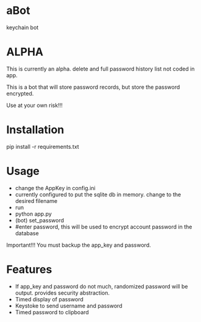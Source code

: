 # aBot
keychain bot

# ALPHA
This is currently an alpha.
delete and full password history list not coded in app.

This is a bot that will store password records, but store the password encrypted.

Use at your own risk!!!


# Installation
pip install -r requirements.txt


# Usage
- change the AppKey in config.ini
- currently configured to put the sqlite db in memory. change to the desired filename
- run
 - python app.py
 - (bot) set_password
 - #enter password, this will be used to encrypt account password in the database

Important!!!
You must backup the app_key and password.


# Features
- If app_key and password do not much, randomized password will be output. provides security abstraction.
- Timed display of password
- Keystoke to send username and password
- Timed password to clipboard

